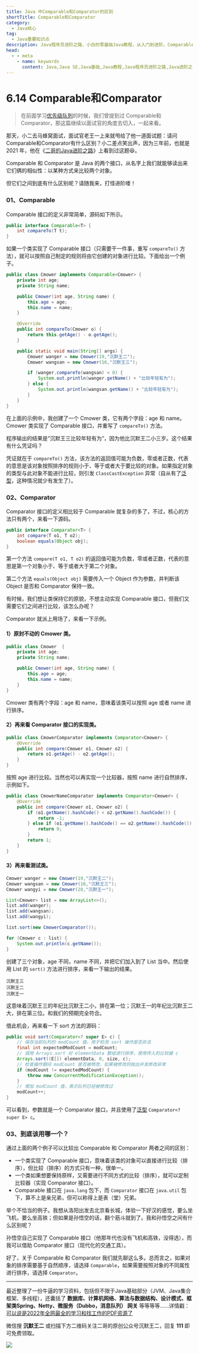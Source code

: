 ```yaml
---
title: Java 中Comparable和Comparator的区别
shortTitle: Comparable和Comparator
category:
  - Java核心
tag:
  - Java重要知识点
description: Java程序员进阶之路，小白的零基础Java教程，从入门到进阶，Comparable和Comparator接口的区别
head:
  - - meta
    - name: keywords
      content: Java,Java SE,Java基础,Java教程,Java程序员进阶之路,Java进阶之路,Java入门,教程,java,java Comparable和Comparator,java Comparable, java Comparator,Comparable Comparator
---
```


# 6.14 Comparable和Comparator

>在前面学习[优先级队列](https://tobebetterjavaer.com/collection/PriorityQueue.html)的时候，我们曾提到过 Comparable和Comparator，那这篇继续以面试官的角度去切入，一起来看。

那天，小二去马蜂窝面试，面试官老王一上来就甩给了他一道面试题：请问Comparable和Comparator有什么区别？小二差点笑出声，因为三年前，也就是 2021 年，他在《[二哥的Java进阶之路](https://tobebetterjavaer.com/basic-extra-meal/comparable-omparator.html)》上看到过这题😆。

Comparable 和 Comparator 是 Java 的两个接口，从名字上我们就能够读出来它们俩的相似性：以某种方式来比较两个对象。

但它们之间到底有什么区别呢？请随我来，打怪进阶喽！

### 01、Comparable

Comparable 接口的定义非常简单，源码如下所示。

```java
public interface Comparable<T> {
    int compareTo(T t);
}
```

如果一个类实现了 Comparable 接口（只需要干一件事，重写 `compareTo()` 方法），就可以按照自己制定的规则将由它创建的对象进行比较。下面给出一个例子。

```java
public class Cmower implements Comparable<Cmower> {
    private int age;
    private String name;

    public Cmower(int age, String name) {
        this.age = age;
        this.name = name;
    }

    @Override
    public int compareTo(Cmower o) {
        return this.getAge() - o.getAge();
    }

    public static void main(String[] args) {
        Cmower wanger = new Cmower(19,"沉默王二");
        Cmower wangsan = new Cmower(16,"沉默王三");

        if (wanger.compareTo(wangsan) < 0) {
            System.out.println(wanger.getName() + "比较年轻有为");
        } else {
            System.out.println(wangsan.getName() + "比较年轻有为");
        }
    }
}
```

在上面的示例中，我创建了一个 Cmower 类，它有两个字段：age 和 name。Cmower 类实现了 Comparable 接口，并重写了 `compareTo()` 方法。

程序输出的结果是“沉默王三比较年轻有为”，因为他比沉默王二小三岁。这个结果有什么凭证吗？

凭证就在于 `compareTo()` 方法，该方法的返回值可能为负数，零或者正数，代表的意思是该对象按照排序的规则小于、等于或者大于要比较的对象。如果指定对象的类型与此对象不能进行比较，则引发 `ClassCastException` 异常（自从有了[泛型](https://tobebetterjavaer.com/basic-extra-meal/generic.html)，这种情况就少有发生了）。

### 02、Comparator

Comparator 接口的定义相比较于 Comparable 就复杂的多了，不过，核心的方法只有两个，来看一下源码。

```java
public interface Comparator<T> {
    int compare(T o1, T o2);
    boolean equals(Object obj);
}
```

第一个方法 `compare(T o1, T o2)` 的返回值可能为负数，零或者正数，代表的意思是第一个对象小于、等于或者大于第二个对象。

第二个方法 `equals(Object obj)` 需要传入一个 Object 作为参数，并判断该 Object 是否和 Comparator 保持一致。

有时候，我们想让类保持它的原貌，不想主动实现 Comparable 接口，但我们又需要它们之间进行比较，该怎么办呢？

Comparator 就派上用场了，来看一下示例。

#### 1）原封不动的 Cmower 类。

```java
public class Cmower  {
    private int age;
    private String name;

    public Cmower(int age, String name) {
        this.age = age;
        this.name = name;
    }
}
```

Cmower 类有两个字段：age 和 name，意味着该类可以按照 age 或者 name 进行排序。

#### 2）再来看 Comparator 接口的实现类。

```java
public class CmowerComparator implements Comparator<Cmower> {
    @Override
    public int compare(Cmower o1, Cmower o2) {
        return o1.getAge() - o2.getAge();
    }
}
```

按照 age 进行比较。当然也可以再实现一个比较器，按照 name 进行自然排序，示例如下。

```java
public class CmowerNameComparator implements Comparator<Cmower> {
    @Override
    public int compare(Cmower o1, Cmower o2) {
        if (o1.getName().hashCode() < o2.getName().hashCode()) {
            return -1;
        } else if (o1.getName().hashCode() == o2.getName().hashCode()) {
            return 0;
        }
        return 1;
    }
}
```

#### 3）再来看测试类。

```java
Cmower wanger = new Cmower(19,"沉默王二");
Cmower wangsan = new Cmower(16,"沉默王三");
Cmower wangyi = new Cmower(28,"沉默王一");

List<Cmower> list = new ArrayList<>();
list.add(wanger);
list.add(wangsan);
list.add(wangyi);

list.sort(new CmowerComparator());

for (Cmower c : list) {
    System.out.println(c.getName());
}
```

创建了三个对象，age 不同，name 不同，并把它们加入到了 List 当中。然后使用 List 的 `sort()` 方法进行排序，来看一下输出的结果。

```
沉默王三
沉默王二
沉默王一
```

这意味着沉默王三的年纪比沉默王二小，排在第一位；沉默王一的年纪比沉默王二大，排在第三位。和我们的预期完全符合。

借此机会，再来看一下 sort 方法的源码：

```java
public void sort(Comparator<? super E> c) {
    // 保存当前队列的 modCount 值，用于检测 sort 操作是否非法
    final int expectedModCount = modCount;
    // 调用 Arrays.sort 对 elementData 数组进行排序，使用传入的比较器 c
    Arrays.sort((E[]) elementData, 0, size, c);
    // 检查操作期间 modCount 是否被修改，如果被修改则抛出并发修改异常
    if (modCount != expectedModCount) {
        throw new ConcurrentModificationException();
    }
    // 增加 modCount 值，表示队列已经被修改过
    modCount++;
}
```

可以看到，参数就是一个 Comparator 接口，并且使用了[泛型](https://tobebetterjavaer.com/basic-extra-meal/generic.html) `Comparator<? super E> c`。

### 03、到底该用哪一个？

通过上面的两个例子可以比较出 Comparable 和 Comparator 两者之间的区别：

- 一个类实现了 Comparable 接口，意味着该类的对象可以直接进行比较（排序），但比较（排序）的方式只有一种，很单一。
- 一个类如果想要保持原样，又需要进行不同方式的比较（排序），就可以定制比较器（实现 Comparator 接口）。
- Comparable 接口在 `java.lang` 包下，而 `Comparator` 接口在 `java.util` 包下，算不上是亲兄弟，但可以称得上是表（堂）兄弟。

举个不恰当的例子。我想从洛阳出发去北京看长城，体验一下好汉的感觉，要么坐飞机，要么坐高铁；但如果是孙悟空的话，翻个筋斗就到了。我和孙悟空之间有什么区别呢？

孙悟空自己实现了 Comparable 接口（他那年代也没有飞机和高铁，没得选），而我可以借助 Comparator 接口（现代化的交通工具）。

好了，关于 Comparable 和 Comparator 我们就先聊这么多。总而言之，如果对象的排序需要基于自然顺序，请选择 `Comparable`，如果需要按照对象的不同属性进行排序，请选择 `Comparator`。

----

最近整理了一份牛逼的学习资料，包括但不限于Java基础部分（JVM、Java集合框架、多线程），还囊括了 **数据库、计算机网络、算法与数据结构、设计模式、框架类Spring、Netty、微服务（Dubbo，消息队列） 网关** 等等等等……详情戳：[可以说是2022年全网最全的学习和找工作的PDF资源了](https://tobebetterjavaer.com/pdf/programmer-111.html)

微信搜 **沉默王二** 或扫描下方二维码关注二哥的原创公众号沉默王二，回复 **111** 即可免费领取。

![](https://cdn.tobebetterjavaer.com/tobebetterjavaer/images/gongzhonghao.png)